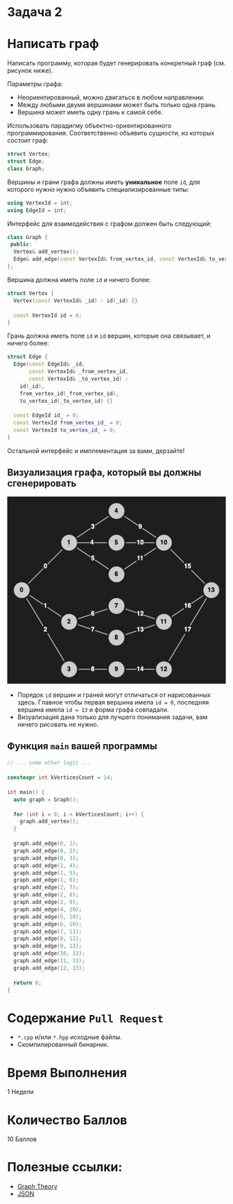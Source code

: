 # Задача 2

# Написать граф

Написать программу, которая будет генерировать конкретный граф (см. рисунок ниже).

Параметры графа:
- Неориентированный, можно двигаться в любом направлении.
- Между любыми двумя вершинами может быть только одна грань.
- Вершина может иметь одну грань к самой себе.

Использовать парадигму объектно-ориентированного программирования.
Соответственно объявить сущности, из которых состоит граф:
```cpp
struct Vertex;
struct Edge;
class Graph;
```

Вершины и грани графа должны иметь **уникальное** поле `id`, для которого нужно нужно объявить специализированные типы:
```cpp
using VertexId = int;
using EdgeId = int;
```

Интерфейс для взаимодействия с графом должен быть следующий:
```cpp
class Graph {
 public:
  Vertex& add_vertex();
  Edge& add_edge(const VertexId& from_vertex_id, const VertexId& to_vertex_id);
};
```

Вершина должна иметь поле `id` и ничего более:
```cpp
struct Vertex {
  Vertex(const VertexId& _id) : id(_id) {}

  const VertexId id = 0;
}
```

Грань должна иметь поле `id` и `id` вершин, которые она связывает, и ничего более:
```cpp
struct Edge {
  Edge(const EdgeId& _id,
       const VertexId& _from_vertex_id,
       const VertexId& _to_vertex_id) :
    id(_id),
    from_vertex_id(_from_vertex_id),
    to_vertex_id(_to_vertex_id) {}

  const EdgeId id_ = 0;
  const VertexId from_vertex_id_ = 0;
  const VertexId to_vertex_id_ = 0;
}
```

Остальной интерфейс и имплементация за вами, дерзайте!

## Визуализация графа, который вы должны сгенерировать
![Graph](graph.png)

- Порядок `id` вершин и граней могут отличаться от нарисованных здесь. Главное чтобы первая вершина имела `id = 0`, последняя вершина имела `id = 13` и форма графа совпадали.
- Визуализация дана только для лучшего понимания задачи, вам ничего рисовать не нужно.

## Функция `main` вашей программы

```cpp
// ... some other logic ...

constexpr int kVerticesCount = 14;

int main() {
  auto graph = Graph();

  for (int i = 0; i < kVerticesCount; i++) {
    graph.add_vertex();
  }

  graph.add_edge(0, 1);
  graph.add_edge(0, 2);
  graph.add_edge(0, 3);
  graph.add_edge(1, 4);
  graph.add_edge(1, 5);
  graph.add_edge(1, 6);
  graph.add_edge(2, 7);
  graph.add_edge(2, 8);
  graph.add_edge(3, 9);
  graph.add_edge(4, 10);
  graph.add_edge(5, 10);
  graph.add_edge(6, 10);
  graph.add_edge(7, 11);
  graph.add_edge(8, 11);
  graph.add_edge(9, 12);
  graph.add_edge(10, 13);
  graph.add_edge(11, 13);
  graph.add_edge(12, 13);

  return 0;
}
```

# Содержание `Pull Request`

- `*.cpp` и/или `*.hpp` исходные файлы.
- Скомпилированный бинарник.

# Время Выполнения

1 Недели

# Количество Баллов

10 Баллов

# Полезные ссылки:
- [Graph Theory](https://en.wikipedia.org/wiki/Graph_theory)
- [JSON](https://en.wikipedia.org/wiki/JSON)
